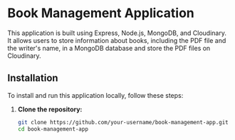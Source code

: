 # Book Management Application

This application is built using Express, Node.js, MongoDB, and Cloudinary. It allows users to store information about books, including the PDF file and the writer's name, in a MongoDB database and store the PDF files on Cloudinary.



## Installation

To install and run this application locally, follow these steps:

1. **Clone the repository:**

   ```bash
   git clone https://github.com/your-username/book-management-app.git
   cd book-management-app
